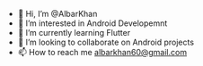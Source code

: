 - 👋 Hi, I’m @AlbarKhan
- 👀 I’m interested in Android Developemnt 
- 🌱 I’m currently learning  Flutter 
- 💞️ I’m looking to collaborate on Android projects
- 📫 How to reach me albarkhan60@gmail.com

<!---
AlbarKhan/AlbarKhan is a ✨ special ✨ repository because its `README.md` (this file) appears on your GitHub profile.
You can click the Preview link to take a look at your changes.
--->
